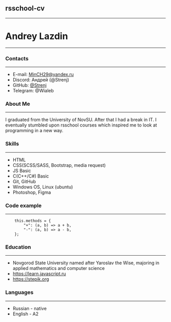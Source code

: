 ## rsschool-cv
***
# Andrey Lazdin
***
### Contacts
***
* E-mail: MinCH29@yandex.ru
* Discord: Андрей (@Strenj)
* GitHub: [@Strenj](https://github.com/Strenj)
* Telegram: @Wialeb

### About Me
***
I graduated from the University of NovSU. After that I had a break in IT. I eventually stumbled upon rsschool courses which inspired me to look at programming in a new way.

### Skills
***
* HTML
* CSS(SCSS/SASS, Bootstrap, media request)
* JS Basic
* C(C++/C#) Basic
* Git, GitHub
* Windows OS, Linux (ubuntu)
* Photoshop, Figma

### Code example
***
```
    this.methods = {
        "+": (a, b) => a + b,
        "-": (a, b) => a - b,   
    };
```

### Education
***
* Novgorod State University named after Yaroslav the Wise, majoring in applied mathematics and computer science
* https://learn.javascript.ru
* https://stepik.org

### Languages
***
* Russian - native
* English - A2